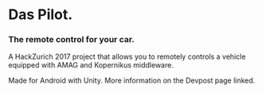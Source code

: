 # Das Pilot.
### The remote control for your car.

A HackZurich 2017 project that allows you to remotely controls a vehicle equipped with AMAG and Kopernikus middleware.

Made for Android with Unity. More information on the Devpost page linked.
